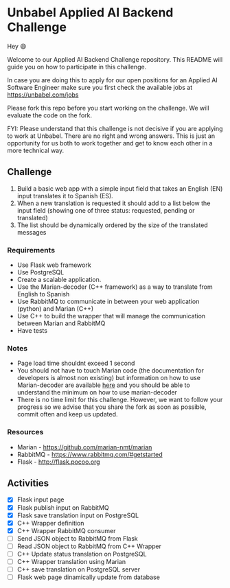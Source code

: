 # Unbabel Applied AI Backend Challenge

Hey 😄

Welcome to our Applied AI Backend Challenge repository. This README will guide you on how to participate in this challenge.

In case you are doing this to apply for our open positions for an Applied AI Software Engineer make sure you first check the available jobs at https://unbabel.com/jobs

Please fork this repo before you start working on the challenge. We will evaluate the code on the fork.

FYI: Please understand that this challenge is not decisive if you are applying to work at Unbabel. There are no right and wrong answers. This is just an opportunity for us both to work together and get to know each other in a more technical way.

## Challenge

1. Build a basic web app with a simple input field that takes an English (EN) input translates it to Spanish (ES).
2. When a new translation is requested it should add to a list below the input field (showing one of three status: requested, pending or translated)
3. The list should be dynamically ordered by the size of the translated messages

### Requirements

* Use Flask web framework
* Use PostgreSQL
* Create a scalable application.
* Use the Marian-decoder (C++ framework) as a way to translate from English to Spanish
* Use RabbitMQ to communicate in between your web application (python) and Marian (C++)
* Use C++ to build the wrapper that will manage the communication between Marian and RabbitMQ
* Have tests

### Notes

* Page load time shouldnt exceed 1 second
* You should not have to touch Marian code (the documentation for developers is almost non existing) but information on how to use Marian-decoder are available [here](https://github.com/marian-nmt/marian) and you should be able to understand the minimum on how to use marian-decoder
* There is no time limit for this challenge. However, we want to follow your progress so we advise that you share the fork as soon as possible, commit often and keep us updated. 


### Resources

* Marian - https://github.com/marian-nmt/marian
* RabbitMQ - https://www.rabbitmq.com/#getstarted
* Flask - http://flask.pocoo.org

## Activities

- [X] Flask input page
- [X] Flask publish input on RabbitMQ 
- [X] Flask save translation input on PostgreSQL 
- [X] C++ Wrapper definition
- [X] C++ Wrapper RabbitMQ consumer
- [ ] Send JSON object to RabbitMQ from Flask 
- [ ] Read JSON object to RabbitMQ from C++ Wrapper
- [ ] C++ Update status translation on PostgreSQL
- [ ] C++ Wrapper translation using Marian
- [ ] C++ save translation on PostgreSQL server
- [ ] Flask web page dinamically update from database

